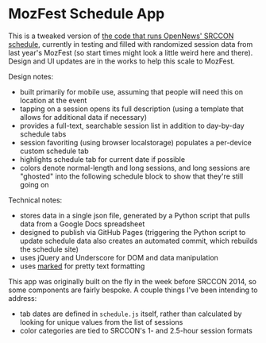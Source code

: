 MozFest Schedule App
====================

This is a tweaked version of [the code that runs OpenNews' SRCCON schedule](https://github.com/OpenNews/srccon-schedule), currently in testing and filled with randomized session data from last year's MozFest (so start times might look a little weird here and there). Design and UI updates are in the works to help this scale to MozFest.

Design notes:

* built primarily for mobile use, assuming that people will need this on location at the event
* tapping on a session opens its full description (using a template that allows for additional data if necessary)
* provides a full-text, searchable session list in addition to day-by-day schedule tabs
* session favoriting (using browser localstorage) populates a per-device custom schedule tab
* highlights schedule tab for current date if possible
* colors denote normal-length and long sessions, and long sessions are "ghosted" into the following schedule block to show that they're still going on

Technical notes:

* stores data in a single json file, generated by a Python script that pulls data from a Google Docs spreadsheet
* designed to publish via GitHub Pages (triggering the Python script to update schedule data also creates an automated commit, which rebuilds the schedule site)
* uses jQuery and Underscore for DOM and data manipulation
* uses [marked](https://github.com/chjj/marked) for pretty text formatting

This app was originally built on the fly in the week before SRCCON 2014, so some components are fairly bespoke. A couple things I've been intending to address:

* tab dates are defined in `schedule.js` itself, rather than calculated by looking for unique values from the list of sessions
* color categories are tied to SRCCON's 1- and 2.5-hour session formats
